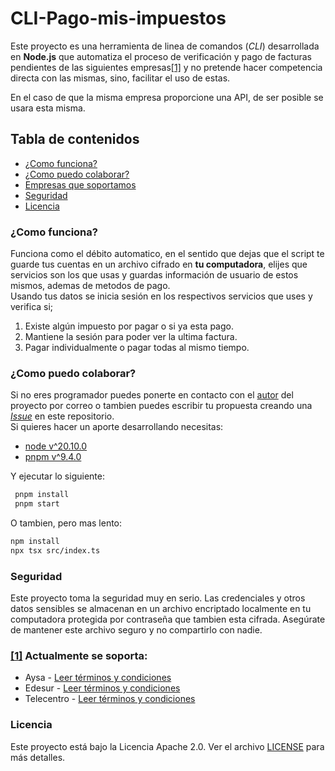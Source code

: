# CLI-Pago-mis-impuestos

Este proyecto es una herramienta de linea de comandos (_CLI_) desarrollada en **Node.js** que automatiza el proceso de verificación y pago de facturas pendientes de las siguientes empresas[[1]](#enterprises) y no pretende hacer competencia directa con las mismas, sino, facilitar el uso de estas.

En el caso de que la misma empresa proporcione una API, de ser posible se usara esta misma.

## Tabla de contenidos

- [¿Como funciona?](#how-it-works)
- [¿Como puedo colaborar?](#colaborate)
- [Empresas que soportamos](#enterprises)
- [Seguridad](#security)
- [Licencia](#licence)

### ¿Como funciona?

Funciona como el débito automatico, en el sentido que dejas que el script te guarde tus cuentas en un archivo cifrado en **tu computadora**, elijes que servicios son los que usas y guardas información de usuario de estos mismos, ademas de metodos de pago. \
Usando tus datos se inicia sesión en los respectivos servicios que uses y verifica si;

1. Existe algún impuesto por pagar o si ya esta pago.
2. Mantiene la sesión para poder ver la ultima factura.
3. Pagar individualmente o pagar todas al mismo tiempo.

### ¿Como puedo colaborar?

Si no eres programador puedes ponerte en contacto con el [autor](mailto:dapadev[at]hotmail[dot]com) del proyecto por correo o tambien puedes escribir tu propuesta creando una [_Issue_](https://github.com/dapabe/cli-pago-mis-impuestos/issues) en este repositorio. \
Si quieres hacer un aporte desarrollando necesitas:

- [node v^20.10.0](#https://nodejs.org/en/download/package-manager)
- [pnpm v^9.4.0](#https://pnpm.io/installation)

Y ejecutar lo siguiente:

```bash
 pnpm install
 pnpm start
```

O tambien, pero mas lento:

```bash
npm install
npx tsx src/index.ts
```

### Seguridad

Este proyecto toma la seguridad muy en serio. Las credenciales y otros datos sensibles se almacenan en un archivo encriptado localmente en tu computadora protegida por contraseña que tambien esta cifrada. Asegúrate de mantener este archivo seguro y no compartirlo con nadie.

### <enterprises> [[1]](#enterprises) Actualmente se soporta:

- Aysa - [Leer términos y condiciones](#https://www.aysa.com.ar/Terminos_y_condiciones)
- Edesur - [Leer términos y condiciones](#https://www.edesur.com.ar/acerca-de-edesur/proveedores/)
- Telecentro - [Leer términos y condiciones](#https://telecentro.com.ar/terminos)

### Licencia

Este proyecto está bajo la Licencia Apache 2.0. Ver el archivo [LICENSE](./LICENSE.txt) para más detalles.
